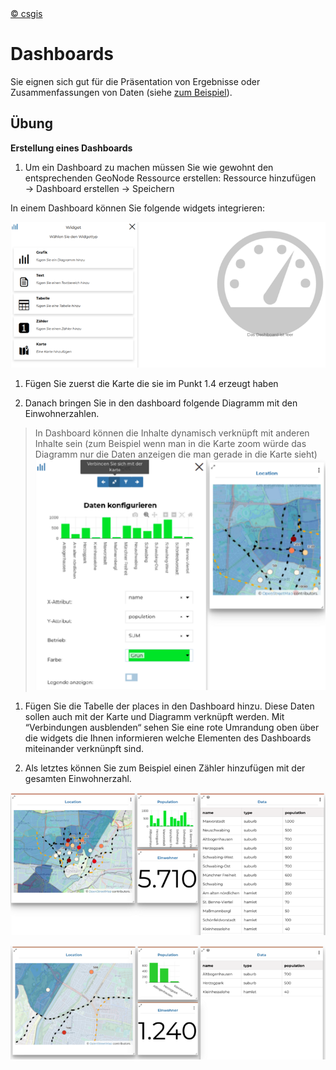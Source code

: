 <!-- the Menu -->
<link rel="stylesheet" media="all" href="../styles.css" />
<div id="logo"><a href="https://csgis.de">© csgis</a></div>
<div id="menu"></div>
<div id="jumpMenu"></div>
<script src="../menu.js"></script>
<script src="../jumpmenu.js"></script>
<!-- the Menu -->


# Dashboards

Sie eignen sich gut für die Präsentation von Ergebnisse oder Zusammenfassungen von Daten (siehe [zum Beispiel](https://geonode-training.csgis.de/catalogue/#/dashboard/30)).

## Übung

**Erstellung eines Dashboards**

1. Um ein Dashboard zu machen müssen Sie wie gewohnt den entsprechenden GeoNode Ressource erstellen: Ressource hinzufügen → Dashboard erstellen → Speichern

  In einem Dashboard können Sie folgende widgets integrieren:

  ![Dashboard widgets](images/image76_2.png)

1. Fügen Sie zuerst die Karte die sie im Punkt 1.4 erzeugt haben

1. Danach bringen Sie in den dashboard folgende Diagramm mit den Einwohnerzahlen.

  >In Dashboard können die Inhalte dynamisch verknüpft mit anderen Inhalte sein 	(zum Beispiel wenn man in die Karte zoom würde das Diagramm nur die Daten 	anzeigen die man gerade in die Karte sieht)
  >![Inhalte verknüpfen](images/image78_2.png)

1. Fügen Sie die Tabelle der places in den Dashboard hinzu. Diese Daten sollen auch mit der Karte und Diagramm verknüpft werden.
Mit  “Verbindungen ausblenden“ sehen Sie eine rote Umrandung oben über die 	widgets die Ihnen informieren welche Elementen des Dashboards miteinander 	verknünpft sind.

1. Als letztes können Sie zum Beispiel einen Zähler hinzufügen mit der gesamten Einwohnerzahl.

  ![Dashboard Beispiel](images/image79_2.png)

  ![Dashboard Beispiel](images/image80_2.png)
